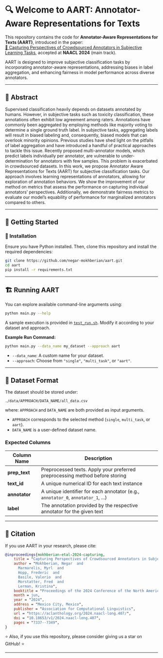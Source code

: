 # 🔍 Welcome to AART: Annotator-Aware Representations for Texts

This repository contains the code for **Annotator-Aware Representations for Texts (AART)**, introduced in the paper:  
[📄 Capturing Perspectives of Crowdsourced Annotators in Subjective Learning Tasks](https://aclanthology.org/2024.naacl-long.407/#), accepted at **NAACL 2024** (main track).  

AART is designed to improve subjective classification tasks by incorporating annotator-aware representations, addressing biases in label aggregation, and enhancing fairness in model performance across diverse annotators.

---

## 📌 Abstract
Supervised classification heavily depends on datasets annotated by humans. However, in subjective tasks such as toxicity classification, these annotations often exhibit low agreement among raters. Annotations have commonly been aggregated by employing methods like majority voting to determine a single ground truth label. In subjective tasks, aggregating labels will result in biased labeling and, consequently, biased models that can overlook minority opinions. Previous studies have shed light on the pitfalls of label aggregation and have introduced a handful of practical approaches to tackle this issue. Recently proposed multi-annotator models, which predict labels individually per annotator, are vulnerable to under-determination for annotators with few samples. This problem is exacerbated in crowdsourced datasets. In this work, we propose Annotator Aware Representations for Texts (AART) for subjective classification tasks. Our approach involves learning representations of annotators, allowing for exploration of annotation behaviors. We show the improvement of our method on metrics that assess the performance on capturing individual annotators’ perspectives. Additionally, we demonstrate fairness metrics to evaluate our model’s equability of performance for marginalized annotators compared to others.

---

## 🚀 Getting Started

### 🔧 Installation

Ensure you have Python installed. Then, clone this repository and install the required dependencies:

```bash
git clone https://github.com/negar-mokhberian/aart.git
cd aart
pip install -r requirements.txt
```

---

## 🏗️ Running AART

You can explore available command-line arguments using:

```bash
python main.py --help
```

A sample execution is provided in [`test_run.sh`](./test_run.sh). Modify it according to your dataset and approach.

**Example Run Command:**
```bash
python main.py --data_name my_dataset --approach aart
```

- `--data_name`: A custom name for your dataset.
- `--approach`: Choose from `"single"`, `"multi_task"`, or `"aart"`.

---

## 📂 Dataset Format

The dataset should be stored under:

```
./data/APPROACH/DATA_NAME/all_data.csv
```

where:
`APPROACH` and `DATA_NAME` are both provided as input arguments. 
- `APPROACH` corresponds to the selected method (`single`, `multi_task`, or `aart`).
- `DATA_NAME` is a user-defined dataset name.

### Expected Columns

| Column Name   | Description |
|--------------|------------|
| **prep_text**  | Preprocessed texts. Apply your preferred preprocessing method before storing |
| **text_id**    | A unique numerical ID for each text instance |
| **annotator**  | A unique identifier for each annotator (e.g., `annotator_0`, `annotator_1`, ...) |
| **label**      | The annotation provided by the respective annotator for the given text |

---

## 📜 Citation

If you use AART in your research, please cite:

```bibtex
@inproceedings{mokhberian-etal-2024-capturing,
    title = "Capturing Perspectives of Crowdsourced Annotators in Subjective Learning Tasks",
    author = "Mokhberian, Negar  and
      Marmarelis, Myrl  and
      Hopp, Frederic  and
      Basile, Valerio  and
      Morstatter, Fred  and
      Lerman, Kristina",
    booktitle = "Proceedings of the 2024 Conference of the North American Chapter of the Association for Computational Linguistics: Human Language Technologies (Volume 1: Long Papers)",
    month = jun,
    year = "2024",
    address = "Mexico City, Mexico",
    publisher = "Association for Computational Linguistics",
    url = "https://aclanthology.org/2024.naacl-long.407/",
    doi = "10.18653/v1/2024.naacl-long.407",
    pages = "7337--7349",
}

```
⭐ Also, if you use this repository, please consider giving us a star on GitHub! ⭐

---
